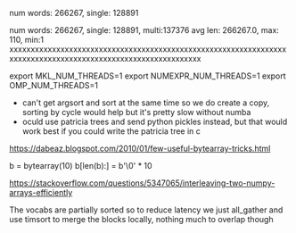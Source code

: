 num words: 266267, single: 128891

num words: 266267, single: 128891, multi:137376
avg len: 266267.0, max: 110, min:1
xxxxxxxxxxxxxxxxxxxxxxxxxxxxxxxxxxxxxxxxxxxxxxxxxxxxxxxxxxxxxxxxxxxxxxxxxxxxxxxxxxxxxxxxxxxxxxxxxxxxxxxxxxxxxx

export MKL_NUM_THREADS=1
export NUMEXPR_NUM_THREADS=1
export OMP_NUM_THREADS=1


- can't get argsort and sort at the same time so we do create a copy, sorting by cycle would help but it's pretty slow without numba
- oculd use patricia trees and send python pickles instead, but that would work best if you could write the patricia tree in c


https://dabeaz.blogspot.com/2010/01/few-useful-bytearray-tricks.html

b = bytearray(10)
b[len(b):] = b'\0' * 10


https://stackoverflow.com/questions/5347065/interleaving-two-numpy-arrays-efficiently



The vocabs are partially sorted so to reduce latency we just all_gather and use timsort to merge the blocks locally, nothing much to overlap though